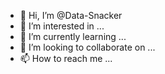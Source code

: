 - 👋 Hi, I’m @Data-Snacker
- 👀 I’m interested in ...
- 🌱 I’m currently learning ...
- 💞️ I’m looking to collaborate on ...
- 📫 How to reach me ...

<!---
Data-Snacker/Data-Snacker is a ✨ special ✨ repository because its `README.md` (this file) appears on your GitHub profile.
You can click the Preview link to take a look at your changes.
--->
